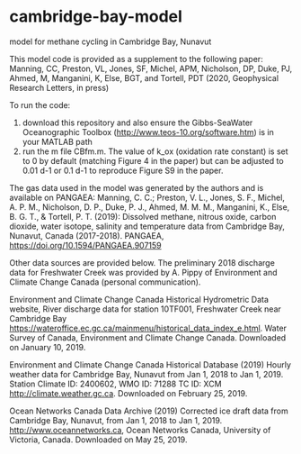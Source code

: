 # cambridge-bay-model
model for methane cycling in Cambridge Bay, Nunavut

This model code is provided as a supplement to the following paper: 
Manning, CC, Preston, VL, Jones, SF, Michel, APM, Nicholson, DP, Duke, PJ, Ahmed, M, Manganini, K, Else, BGT, and Tortell, PDT (2020, Geophysical Research Letters, in press)

To run the code:
1) download this repository and also ensure the Gibbs-SeaWater Oceanographic Toolbox (http://www.teos-10.org/software.htm) is in your MATLAB path
2) run the m file CBfm.m.  The value of k_ox (oxidation rate constant) is set to 0 by default (matching Figure 4 in the paper) but can be adjusted to 0.01 d-1 or 0.1 d-1 to reproduce Figure S9 in the paper.

The gas data used in the model was generated by the authors and is available on PANGAEA: 
Manning, C. C.; Preston, V. L., Jones, S. F., Michel, A. P. M., Nicholson, D. P., Duke, P. J., Ahmed, M. M. M., Manganini, K., Else, B. G. T., & Tortell, P. T. (2019): Dissolved methane, nitrous oxide, carbon dioxide, water isotope, salinity and temperature data from Cambridge Bay, Nunavut, Canada (2017-2018). PANGAEA, https://doi.org/10.1594/PANGAEA.907159

Other data sources are provided below. The preliminary 2018 discharge data for Freshwater Creek was provided by A. Pippy of Environment and Climate Change Canada (personal communication).

Environment and Climate Change Canada Historical Hydrometric Data website, River discharge data for station 10TF001, Freshwater Creek near Cambridge Bay https://wateroffice.ec.gc.ca/mainmenu/historical_data_index_e.html. Water Survey of Canada, Environment and Climate Change Canada. Downloaded on January 10, 2019.

Environment and Climate Change Canada Historical Database (2019) Hourly weather data for Cambridge Bay, Nunavut from Jan 1, 2018 to Jan 1, 2019. Station Climate ID: 2400602, WMO ID: 71288 TC ID: XCM  http://climate.weather.gc.ca. Downloaded on February 25, 2019.

Ocean Networks Canada Data Archive (2019) Corrected ice draft data from Cambridge Bay, Nunavut, from Jan 1, 2018 to Jan 1, 2019. http://www.oceannetworks.ca, Ocean Networks Canada, University of Victoria, Canada. Downloaded on May 25, 2019.

